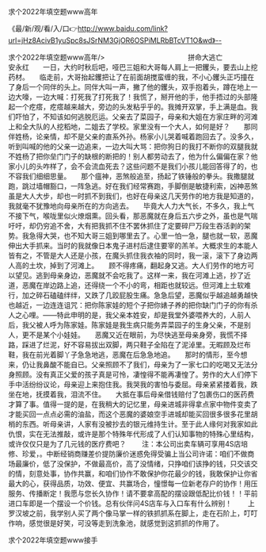 求个2022年填空题www高年

《最/新/观/看/入/口👉http://www.baidu.com/link?url=jHz8AcivB1yuSpc8sJSrNM3GjOR6OSPiMLRbBTcVT1O&wd》--

求个2022年填空题www高年/>　　　　　　　　　　　　拼命大逃亡　　　　　　　　　　　　　安永红　　一日，大约时秋后吧，哑巴三姐和大哥每人肩上一把钁头，要去山上挖药材。　　临走前，大哥抬起钁把让了在前面胡搅蛮缠的我，不小心钁头正巧撞在了身后一个同伴的头上。同伴大叫一声，撇了他的钁头，双手抱着头，蹲在地上一边大嚎，一边大喊：打死我了打死我了！我慌了，掰开他的手，他手捂过的头部隆起一个疙瘩，疙瘩越来越大，旁边的头发粘乎乎的。我摊开双掌，手上满是血。我们吓怕了，不知该如何逃脱厄运。父亲去了菜园子，母亲和大姐在方家庄畔的河滩上和全大队的人挖稻地，二姐去了学校。家里没有一个大人，如何是好？　　那同伴姓杨，论亲情，却不是父亲的直系外孙。杨家小儿哭着喊着跑回去了。没多久，听到叫喊的他的父亲一边追来，一边大叫大骂：把你狗日的我打不断你的双腿我就不姓杨了把你垒门门子的缺根的断把的！别人都劳动去了，他为什么偏偏在家？他家小儿的头咋样了，会不会流血死去？这些问题不是我们小孩儿能回答得了的，也不容我们细细思量。　　那个瘟神，恶煞般追至，扬起了铁锤般的拳头。我撒腿就跑，跳过墙帽豁口，一阵急逃。好在我们经常赛跑，手脚倒是敏捷利索，凶神恶煞虽是大人大步，却也一时抓不到我们，也好在母亲这几天劳作的地方我是知道的，我就毫不犹豫地向母亲所在的方向逃去。　　毕竟大人力大气长，不多久，我上气不接下气，喉咙里似火燎烟熏。回头看，那恶魔就在身后五六步之外，虽也是气喘吁吁，却仍穷追不舍，大有把我抓不住不罢休抓住了定要碎尸万段生吞活剥的架势。我急得大哭，也不知大哥三姐到哪里去了。心里一怕一急，腿也就一软，恶魔伸出大手抓来。当时的我就像日本鬼子进村后逮住要宰的羔羊。大概求生的本能人皆有之，不管是大人还是小孩，在魔头抓住我衣袖的同时，我一滚，滚下了身边两人高的土坎，掉到了河滩上。　　顾不得疼痛，翻起身又逃。大人们劳作的地方可以望见。逃到母亲身边，恶魔就不会吃我了。这样一来，我在河滩上逃，抄了近道，恶魔在岸边路上追，还得绕一个不小的弯，相距也就较远。但河滩上土软难行，加之碎石磕磕绊绊，又跌了几跤屁股生痛。急急后望，恶魔似乎越追越勇越快也越近，一边连连诅咒：把你陈家娃的短个子把你婊子养的把你缺门门子的你有杀人之心哩。——特此申明的是，我父亲本姓安，却是我堂外婆喂养大的，人前人后，我父被人呼为陈家娃。陈家娃是我生病只能务弄菜园子的生身父亲，不是别人，更不是某个小娃娃。　　恶魔又近在眼前，为尽快逃至母亲身旁，我慌不择路，踩进了烂泥，好不容易拔出双脚，两只鞋子全陷在了泥淖里。无暇顾及烂布鞋，我在前光着脚丫子急急地逃，恶魔在后急急地追。　　那时的情形，至今想来，仍让我鼻酸不能自已。父亲照顾不了我们，母亲为了一家七口的吃喝又无法分身照顾。没有真正父爱的孩子真是可怜，凄惶得不能再凄惶了。劳作的大人们停下手中活纷纷议论，母亲迎上来抱住我。我哭我的害怕与委屈。母亲紧紧搂着我，跌坐在地，抚摸着我，泪流不住。　　大抵在事后母亲借钱赔付了包裹伤口的医药费才算了事。值得一提的是，在我稍大的记忆里，母亲进城非得拿点家中物件变卖了才能买回一点点必需的油盐，而这个恶魔的婆娘空手进城却能买回很多很多花里胡梢的东西。听母亲讲，人家有没被抄去的银元维持生计。至于此人缘何对我家如此仇恨，实在无法推敲，或许是那个特殊年代形成了人们认知事物的特殊心里结构，或许仅仅只是为了几元钱的医疗费吧？
　　注：本公司出卖车辆可享用4S店培修、珍爱，。中断经销商赚差价提防廉价迷惑免得受骗上当公司许诺：咱们不做商场最廉价，低了没保护，不做最高价，高了没情绪，只挣咱们该挣的钱，只交该交的情，刻意处事，协作共赢，和咱们协作不敢保护你花最少的钱，我敢保护让你省最大的心，获得品质，功效、便宜、共赢场合，憧憬每一位新老存户的协作！用压服务、传播断定！我愿与您长久协作！请不要拿高配的摆设跟低配比价钱！！平前进口车即是一个摆设一个价钱。总有伙伴问4S店车与入口车有什么辨别！
　　上罗汉坡之前，我学别人买了两个像马掌一样的铁抓抓系在脚上，走在石阶上，叮叮作响，感觉很是好笑，可没等走到洗象池，就感觉到这抓抓的作用了。





求个2022年填空题www接手
